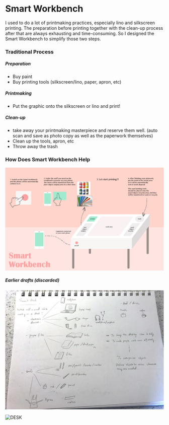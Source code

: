 
# Smart Workbench


I used to do a lot of printmaking practices, especially lino and silkscreen printing.
The preparation before printing together with the clean-up process after that are always exhausting and time-consuming. So I designed the Smart Workbench to simplify those two steps.


### Traditional Process
##### Preparation
* Buy paint
* Buy printing tools (silkscreen/lino, paper, apron, etc)

##### Printmaking
* Put the graphic onto the silkscreen or lino and print!


##### Clean-up
* take away your printmaking masterpiece and reserve them well. (auto scan and save as photo copy as well as the paperwork themselves)
* Clean up the tools, apron, etc
* Throw away the trash


### How Does Smart Workbench Help

![Smart Workbench](smartworkbench.jpg)


##### Earlier drafts (discarded)

![brainstorm.jpg](brainstorm.JPG)


![DESK](.jpg)

